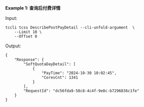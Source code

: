 **Example 1: 查询后付费详情**



Input: 

```
tccli tcss DescribePostPayDetail --cli-unfold-argument  \
    --Limit 10 \
    --Offset 0
```

Output: 
```
{
    "Response": {
        "SoftQuotaDayDetail": [
            {
                "PayTime": "2024-10-30 10:02:45",
                "CoresCnt": 1341
            }
        ],
        "RequestId": "dc56fda9-58c8-4c4f-9e8c-b7296836c1fe"
    }
}
```

